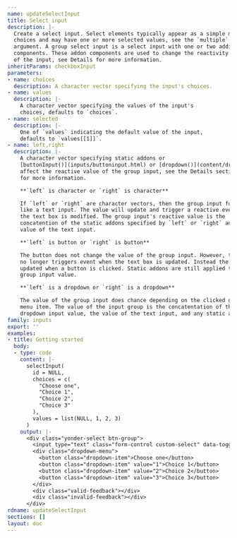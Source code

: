 ```yaml
---
name: updateSelectInput
title: Select input
description: |-
  Create a select input. Select elements typically appear as a simple menu of
  choices and may have one or more selected values, see the `multiple`
  argument. A group select input is a select input with one or two additional
  components. These addon components are used to change the reactivity or value
  of the input, see Details for more information.
inheritParams: checkboxInput
parameters:
- name: choices
  description: A character vector specifying the input's choices.
- name: values
  description: |-
    A character vector specifying the values of the input's
    choices, defaults to `choices`.
- name: selected
  description: |-
    One of `values` indicating the default value of the input,
    defaults to `values[[1]]`.
- name: left,right
  description: |-
    A character vector specifying static addons or
    [buttonInput()](inputs/buttoninput.html) or [dropdown()](content/dropdown.html) elements specifying dynamic addons. Addons
    affect the reactive value of the group input, see the Details section below
    for more information.

    **`left` is character or `right` is character**

    If `left` or `right` are character vectors, then the group input functions
    like a text input. The value will update and trigger a reactive event when
    the text box is modified. The group input's reactive value is the
    concatention of the static addons specified by `left` or `right` and the
    value of the text input.

    **`left` is button or `right` is button**

    The button does not change the value of the group input. However, the input
    no longer triggers event when the text box is updated. Instead the value is
    updated when a button is clicked. Static addons are still applied to the
    group input value.

    **`left` is a dropdown or `right` is a dropdown**

    The value of the group input does chance depending on the clicked dropdown
    menu item. The value of the input group is the concatentation of the
    dropdown input value, the value of the text input, and any static addons.
family: inputs
export: ''
examples:
- title: Getting started
  body:
  - type: code
    content: |-
      selectInput(
        id = NULL,
        choices = c(
          "Choose one",
          "Choice 1",
          "Choice 2",
          "Choice 3"
        ),
        values = list(NULL, 1, 2, 3)
      )
    output: |-
      <div class="yonder-select btn-group">
        <input type="text" class="form-control custom-select" data-toggle="dropdown" placeholder/>
        <div class="dropdown-menu">
          <button class="dropdown-item">Choose one</button>
          <button class="dropdown-item" value="1">Choice 1</button>
          <button class="dropdown-item" value="2">Choice 2</button>
          <button class="dropdown-item" value="3">Choice 3</button>
        </div>
        <div class="valid-feedback"></div>
        <div class="invalid-feedback"></div>
      </div>
rdname: updateSelectInput
sections: []
layout: doc
---
```


